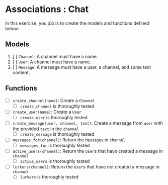 # Associations : Chat

In this exercise, you job is to create the models and functions defined below:

## Models

1. [ ] `Channel`: A channel must have a name.
2. [ ] `User`: A channel must have a name.
3. [ ] `Message`: A message must have a user, a channel, and some text content.

## Functions

- [ ] `create_channel(name)`: Create a `Channel`
  - [ ] `create_channel` is thoroughly tested
- [ ] `create_user(name)`: Create a `User`
  - [ ] `create_user` is thoroughly tested
- [ ] `create_message(user, channel, text)`: Create a message from `user` with the provided `text` in the `channel`
  - [ ] `create_message` is thoroughly tested
- [ ] `messages_for(channel)`: Return the `Message`s in `channel`
  - [ ] `messages_for` is thoroughly tested
- [ ] `active_users(channel)`: Return the `User`s that have created a message in `channel`
  - [ ] `active_users` is thoroughly tested
- [ ] `lurkers(channel)`: Return the `User`s that have not created a message in `channel`
  - [ ] `lurkers` is thoroughly tested
